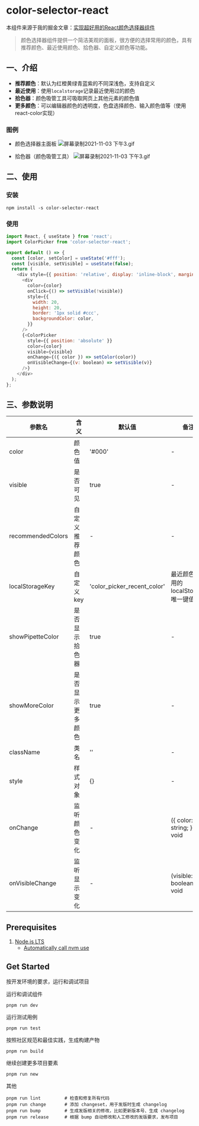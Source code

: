 # color-selector-react


本组件来源于我的掘金文章：[实现超好用的React颜色选择器组件](https://juejin.cn/post/7041370652309192735)


> 颜色选择器组件提供一个简洁美观的面板，很方便的选择常用的颜色，具有推荐颜色、最近使用颜色、拾色器、自定义颜色等功能。

## 一、介绍

- **推荐颜色**：默认为红橙黄绿青蓝紫的不同深浅色，支持自定义
- **最近使用**：使用`localstorage`记录最近使用过的颜色
- **拾色器**：颜色吸管工具可吸取网页上其他元素的颜色值
- **更多颜色**：可以编辑器颜色的透明度，色盘选择颜色、输入颜色值等（使用react-color实现）

### 图例

- 颜色选择器主面板
![屏幕录制2021-11-03 下午3.gif](https://p9-juejin.byteimg.com/tos-cn-i-k3u1fbpfcp/7bcbb0711f96449ea3b5efd41d7ac31b~tplv-k3u1fbpfcp-watermark.image?)

- 拾色器（颜色吸管工具）
![屏幕录制2021-11-03 下午3.gif](https://p1-juejin.byteimg.com/tos-cn-i-k3u1fbpfcp/a43ddffe6fc94c11adf4bf3df6568f8b~tplv-k3u1fbpfcp-watermark.image?)

## 二、使用

### 安装

```shell
npm install -s color-selector-react
```

### 使用

```js
import React, { useState } from 'react';
import ColorPicker from 'color-selector-react';

export default () => {
  const [color, setColor] = useState('#fff');
  const [visible, setVisible] = useState(false);
  return (
    <div style={{ position: 'relative', display: 'inline-block', margin: 60, }}>
      <div
        color={color}
        onClick={() => setVisible(!visible)}
        style={{
          width: 20,
          height: 20,
          border: '1px solid #ccc',
          backgroundColor: color,
        }}
      />
      {<ColorPicker
        style={{ position: 'absolute' }}
        color={color}
        visible={visible}
        onChange={({ color }) => setColor(color)}
        onVisibleChange={(v: boolean) => setVisible(v)}
      />}
    </div>
  );
};
```

## 三、参数说明

| 参数名 | 含义 | 默认值 | 备注
| --- | --- | --- | --- |
| color | 颜色值 | '#000' | - |
| visible | 是否可见 | true | - |
| recommendedColors | 自定义推荐颜色 | - | - |
| localStorageKey | 自定义key | 'color_picker_recent_color' | 最近颜色使用的localStorage唯一键值 |
| showPipetteColor | 是否显示拾色器 | true | - |
| showMoreColor | 是否显示更多颜色 | true | - |
| className | 类名 | '' | - |
| style | 样式对象 | {} | - |
| onChange | 监听颜色变化 | - | ({ color: string; }) => void |
| onVisibleChange | 监听显示变化 | - | (visible: boolean) => void |






## Prerequisites

1. [Node.js LTS](https://github.com/nodejs/Release)
    * [Automatically call nvm use](https://github.com/nvm-sh/nvm#deeper-shell-integration)

## Get Started

按开发环境的要求，运行和调试项目

运行和调试组件

```
pnpm run dev
```

运行测试用例

```
pnpm run test
```

按照社区规范和最佳实践，生成构建产物

```
pnpm run build
```

继续创建更多项目要素

```
pnpm run new
```

其他

```
pnpm run lint         # 检查和修复所有代码
pnpm run change       # 添加 changeset，用于发版时生成 changelog
pnpm run bump         # 生成发版相关的修改，比如更新版本号、生成 changelog
pnpm run release      # 根据 bump 自动修改和人工修改的发版要求，发布项目

```
